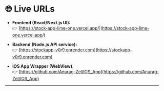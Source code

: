 # 🌐 Live URLs

- **Frontend (React/Next.js UI):**  
  👉 [https://stock-app-lime-one.vercel.app/](https://stock-app-lime-one.vercel.app/)

- **Backend (Node.js API service):**  
  👉 [https://stockapp-v0r9.onrender.com](https://stockapp-v0r9.onrender.com)

- **iOS App Wrapper (WebView):**  
  👉 [https://github.com/Anurag-Zel/IOS_App](https://github.com/Anurag-Zel/IOS_App)

---
